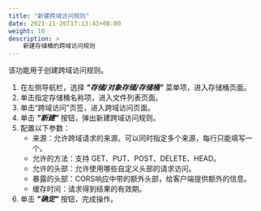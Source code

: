 ```yaml
---
title: "新建跨域访问规则"
date: 2021-11-26T17:13:43+08:00
weight: 10
description: >
    新建存储桶的跨域访问规则
---
```


该功能用于创建跨域访问规则。

1. 在左侧导航栏，选择 **_"存储/对象存储/存储桶"_** 菜单项，进入存储桶页面。
2. 单击指定存储桶名称项，进入文件列表页面。
2. 单击“跨域访问”页签，进入跨域访问页面。
3. 单击 **_"新建"_** 按钮，弹出新建跨域访问规则。
4. 配置以下参数：
    - 来源：允许跨域请求的来源。可以同时指定多个来源，每行只能填写一个。
    - 允许的方法：支持 GET、PUT、POST、DELETE、HEAD。
    - 允许的头部：允许使用哪些自定义头部的请求访问。
    - 暴露的头部：CORS响应中带的额外头部，给客户端提供额外的信息。
    - 缓存时间：请求得到结果的有效期。
5. 单击 **_"确定"_** 按钮，完成操作。